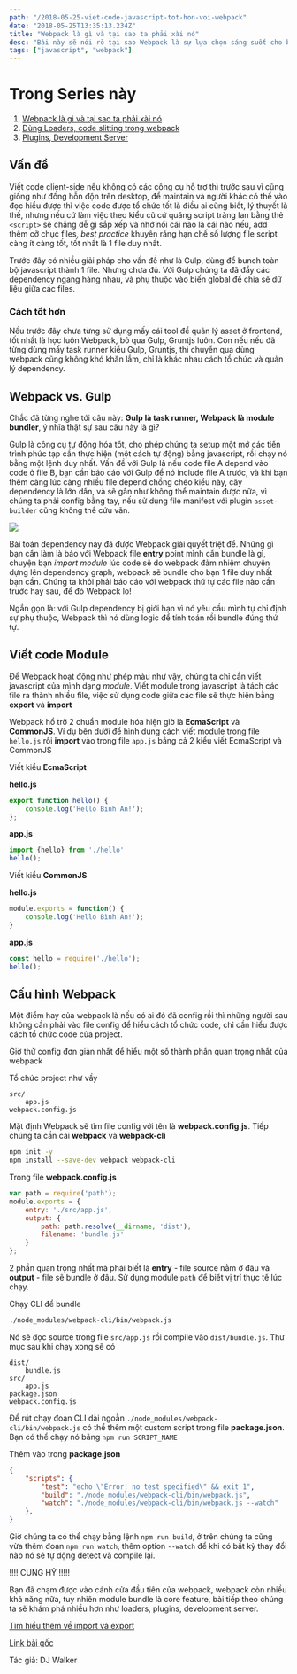 ```yaml
---
path: "/2018-05-25-viet-code-javascript-tot-hon-voi-webpack"
date: "2018-05-25T13:35:13.234Z"
title: "Webpack là gì và tại sao ta phải xài nó"
desc: "Bài này sẽ nói rõ tại sao Webpack là sự lựa chọn sáng suốt cho bundle javascript"
tags: ["javascript", "webpack"]
---
```


# Trong Series này
1.  [Webpack là gì và tại sao ta phải xài nó](2018-05-25-viet-code-javascript-tot-hon-voi-webpack)
2. [Dùng Loaders, code slitting trong webpack](2018-05-27-huong-dan-webpack-4-cho-nguoi-moi-bat-dau)
3. [Plugins, Development Server](2018-05-28-huong-dan-webpack-4-cho-nguoi-moi-bat-dau-phan-3)



## Vấn đề

Viết code client-side nếu không có các công cụ hỗ trợ thì trước sau vì cũng giống như đống hỗn độn trên desktop, để maintain và người khác có thể vào đọc hiểu được thì việc code được tổ chức tốt là điều ai cũng biết, lý thuyết là thế, nhưng nếu cứ làm việc theo kiểu cũ cứ quăng script tràng lan bằng thẻ `<script>` sẽ chẳng dễ gì sắp xếp và nhớ nổi cái nào là cái nào nếu, add thêm cỡ chục files, *best practice* khuyên rằng hạn chế số lượng file script càng ít càng tốt, tốt nhất là 1 file duy nhất.

Trước đây có nhiều giải pháp cho vấn đề như là Gulp, dùng để bunch toàn bộ javascript thành 1 file. Nhưng chưa đủ. Với Gulp chúng ta đã đẩy các dependency ngang hàng nhau, và phụ thuộc vào biến global để chia sẽ dữ liệu giữa các files.

### Cách tốt hơn

Nếu trước đây chưa từng sử dụng mấy cái tool để quản lý asset ở frontend, tốt nhất là học luôn Webpack, bỏ qua Gulp, Gruntjs luôn. Còn nếu nếu đã từng dùng mấy task runner kiểu Gulp, Gruntjs, thì chuyển qua dùng webpack cũng không khó khăn lắm, chỉ là khác nhau cách tổ chức và quản lý dependency.

## Webpack vs. Gulp

Chắc đã từng nghe tới câu này: **Gulp là task runner, Webpack là module bundler**, ý nhĩa thật sự sau câu này là gì?

Gulp là công cụ tự động hóa tốt, cho phép chúng ta setup một mớ các tiến trình phức tạp cần thực hiện (một cách tự động) bằng javascript, rồi chạy nó bằng một lệnh duy nhất. Vấn đề với Gulp là nếu code file A depend vào code ở file B, bạn cần báo cáo với Gulp để nó include file A trước, và khi bạn thêm càng lúc càng nhiều file depend chồng chéo kiểu này, cây dependency là lớn dần, và sẽ gần như không thể maintain được nữa, vì chúng ta phải config bằng tay, nếu sử dụng file manifest với plugin `asset-builder` cũng không thể cứu vãn.

![](https://res.cloudinary.com/forestry-demo/image/fetch/c_limit,dpr_auto,f_auto,q_80,w_674/https://forestry.io/uploads/2018/03/webpack_fighter_of_the_gulpstack_champion_of_the_bundle.png)

Bài toán dependency này đã được Webpack giải quyết triệt để. Những gì bạn cần làm là báo với Webpack file **entry** point mình cần bundle là gì, chuyện bạn *import module* lúc code sẽ do webpack đảm nhiệm chuyện dựng lên dependency graph, webpack sẽ bundle cho bạn 1 file duy nhất bạn cần. Chúng ta khỏi phải báo cáo với webpack thứ tự các file nào cần trước hay sau, để đó Webpack lo!

Ngắn gọn là: với Gulp dependency bị giới hạn vì nó yêu cầu mình tự chỉ định sự phụ thuộc, Webpack thì nó dùng logic để tính toán rồi bundle đúng thứ tự.

## Viết code Module

Để Webpack hoạt động như phép màu như vậy, chúng ta chỉ cần viết javascript của mình dạng *module*. Viết module trong javascript là tách các file ra thành nhiều file, việc sử dụng code giữa các file sẽ thực hiện bằng **export** và **import**

Webpack hổ trỡ 2 chuẩn module hóa hiện giờ là **EcmaScript** và  **CommonJS**. Ví dụ bên dưới để hình dung cách viết module trong file `hello.js` rồi **import** vào trong file `app.js` bằng cả 2 kiểu viết EcmaScript và CommonJS

Viết kiểu **EcmaScript**

**hello.js**

```js
export function hello() {
    console.log('Hello Binh An!');
};
```

**app.js**

```js
import {hello} from './hello'
hello();
```

Viết kiểu **CommonJS**

**hello.js**

```js
module.exports = function() {
    console.log('Hello Bình An!');
}
```

**app.js**

```js
const hello = require('./hello');
hello();
```

## Cấu hình Webpack

Một điểm hay của webpack là nếu có ai đó đã config rồi thì những người sau không cần phải vào file config để hiểu cách tổ chức code, chỉ cần hiểu được cách tổ chức code của project.

Giờ thử config đơn giản nhất để hiểu một số thành phần quan trọng nhất của webpack

Tổ chức project như vầy

```basic
src/
    app.js
webpack.config.js
```

Mặt định Webpack sẽ tìm file config với tên là **webpack.config.js**. Tiếp chúng ta cần cài **webpack** và **webpack-cli**

```bash
npm init -y
npm install --save-dev webpack webpack-cli
```

Trong file **webpack.config.js**

```js
var path = require('path');
module.exports = {
    entry: './src/app.js',
    output: {
        path: path.resolve(__dirname, 'dist'),
        filename: 'bundle.js'
    }
};
```

2 phần quan trọng nhất mà phải biết là **entry** - file source nằm ở đâu và **output** - file sẽ bundle ở đâu. Sử dụng module `path` để biết vị trí thực tế lúc chạy.

Chạy CLI để bundle

```bash
./node_modules/webpack-cli/bin/webpack.js
```

Nó sẽ đọc source trong file `src/app.js` rồi compile vào `dist/bundle.js`. Thư mục sau khi chạy xong sẽ có

```basic
dist/
    bundle.js
src/
    app.js
package.json
webpack.config.js
```

Để rút chạy đoạn CLI dài ngoằn `./node_modules/webpack-cli/bin/webpack.js` có thể thêm một custom script trong file **package.json**. Bạn có thể chạy nó bằng `npm run SCRIPT_NAME`

Thêm vào trong **package.json**

```json
{    
    "scripts": {
        "test": "echo \"Error: no test specified\" && exit 1",
        "build": "./node_modules/webpack-cli/bin/webpack.js",
        "watch": "./node_modules/webpack-cli/bin/webpack.js --watch"
    },
}
```

Giờ chúng ta có thể chạy bằng lệnh `npm run build`, ở trên chúng ta cũng vừa thêm đoạn `npm run watch`, thêm option `--watch` để khi có bất kỳ thay đổi nào nó sẽ tự động detect và compile lại.

!!!! CUNG HỶ !!!!!

Bạn đã chạm được vào cánh cửa đầu tiên của webpack, webpack còn nhiều khả năng nữa, tuy nhiên module bundle là core feature, bài tiếp theo chúng ta sẽ khám phá nhiều hơn như loaders, plugins, development server.

[Tìm hiểu thêm về import và export](2017-10-18-import-va-export-trong-javascript)


[Link bài gốc](https://forestry.io/blog/write-better-javascript-with-webpack/)

Tác giả: DJ Walker